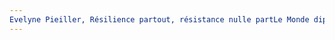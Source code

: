 ```yaml
---
Evelyne Pieiller, Résilience partout, résistance nulle partLe Monde diplomatique, 2021, p.. URL: zotero://select/items/@PieillerResiliencepartoutresistance2021
---
```


